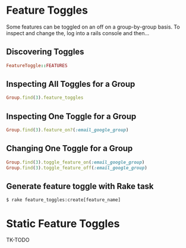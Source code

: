 # Feature Toggles

Some features can be toggled on an off on a group-by-group basis. To inspect and change the, log into a rails console and then...

## Discovering Toggles

```ruby
FeatureToggle::FEATURES
```

## Inspecting All Toggles for a Group

```ruby
Group.find(3).feature_toggles
```

## Inspecting One Toggle for a Group

```ruby
Group.find(3).feature_on?(:email_google_group)
```

## Changing One Toggle for a Group

```ruby
Group.find(3).toggle_feature_on(:email_google_group)
Group.find(3).toggle_feature_off(:email_google_group)
```

## Generate feature toggle with Rake task

```shell
$ rake feature_toggles:create[feature_name]
```

# Static Feature Toggles

TK-TODO